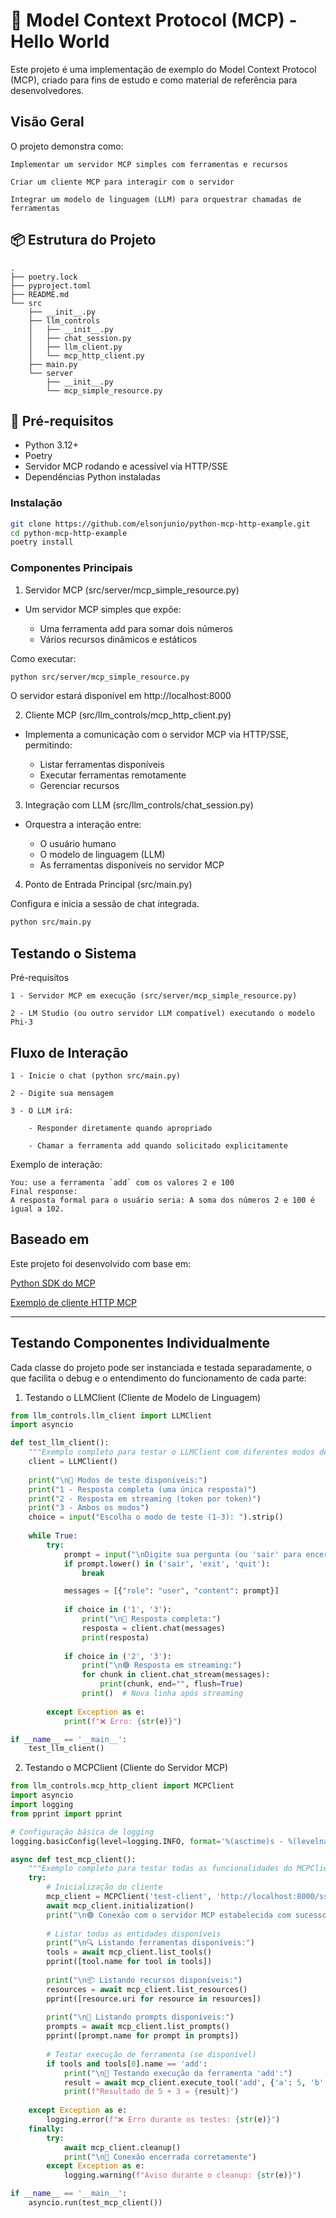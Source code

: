 # 🧠 Model Context Protocol (MCP) - Hello World

Este projeto é uma implementação de exemplo do Model Context Protocol (MCP), criado para fins de estudo e como material de referência para desenvolvedores.

## Visão Geral

O projeto demonstra como:

    Implementar um servidor MCP simples com ferramentas e recursos

    Criar um cliente MCP para interagir com o servidor

    Integrar um modelo de linguagem (LLM) para orquestrar chamadas de ferramentas


## 📦 Estrutura do Projeto

```
.
├── poetry.lock
├── pyproject.toml
├── README.md
└── src
    ├── __init__.py
    ├── llm_controls
    │   ├── __init__.py
    │   ├── chat_session.py
    │   ├── llm_client.py
    │   └── mcp_http_client.py
    ├── main.py
    └── server
        ├── __init__.py
        └── mcp_simple_resource.py
```
## 🔧 Pré-requisitos

- Python 3.12+
- Poetry
- Servidor MCP rodando e acessível via HTTP/SSE
- Dependências Python instaladas

### Instalação

```bash
git clone https://github.com/elsonjunio/python-mcp-http-example.git
cd python-mcp-http-example
poetry install
```

### Componentes Principais

1. Servidor MCP (src/server/mcp_simple_resource.py)

- Um servidor MCP simples que expõe:

    - Uma ferramenta add para somar dois números
    - Vários recursos dinâmicos e estáticos

Como executar:

```bash
python src/server/mcp_simple_resource.py
```
O servidor estará disponível em http://localhost:8000


2. Cliente MCP (src/llm_controls/mcp_http_client.py)

- Implementa a comunicação com o servidor MCP via HTTP/SSE, permitindo:

    - Listar ferramentas disponíveis
    - Executar ferramentas remotamente
    - Gerenciar recursos


3. Integração com LLM (src/llm_controls/chat_session.py)

- Orquestra a interação entre:

    - O usuário humano
    - O modelo de linguagem (LLM)
    - As ferramentas disponíveis no servidor MCP


4. Ponto de Entrada Principal (src/main.py)

Configura e inicia a sessão de chat integrada.

```bash
python src/main.py
```

## Testando o Sistema
Pré-requisitos

    1 - Servidor MCP em execução (src/server/mcp_simple_resource.py)

    2 - LM Studio (ou outro servidor LLM compatível) executando o modelo Phi-3

## Fluxo de Interação

    1 - Inicie o chat (python src/main.py)

    2 - Digite sua mensagem

    3 - O LLM irá:

        - Responder diretamente quando apropriado

        - Chamar a ferramenta add quando solicitado explicitamente


Exemplo de interação:

```
You: use a ferramenta `add` com os valores 2 e 100
Final response: 
A resposta formal para o usuário seria: A soma dos números 2 e 100 é igual a 102.
```

## Baseado em

Este projeto foi desenvolvido com base em:

[Python SDK do MCP](https://github.com/modelcontextprotocol/python-sdk)

[Exemplo de cliente HTTP MCP](https://github.com/slavashvets/mcp-http-client-example/tree/main)


---
## Testando Componentes Individualmente

Cada classe do projeto pode ser instanciada e testada separadamente, o que facilita o debug e o entendimento do funcionamento de cada parte:

1. Testando o LLMClient (Cliente de Modelo de Linguagem)
```python
from llm_controls.llm_client import LLMClient
import asyncio

def test_llm_client():
    """Exemplo completo para testar o LLMClient com diferentes modos de operação"""
    client = LLMClient()
    
    print("\n🔵 Modos de teste disponíveis:")
    print("1 - Resposta completa (uma única resposta)")
    print("2 - Resposta em streaming (token por token)")
    print("3 - Ambos os modos")
    choice = input("Escolha o modo de teste (1-3): ").strip()
    
    while True:
        try:
            prompt = input("\nDigite sua pergunta (ou 'sair' para encerrar): ")
            if prompt.lower() in ('sair', 'exit', 'quit'):
                break

            messages = [{"role": "user", "content": prompt}]
            
            if choice in ('1', '3'):
                print("\n🔵 Resposta completa:")
                resposta = client.chat(messages)
                print(resposta)
            
            if choice in ('2', '3'):
                print("\n🟢 Resposta em streaming:")
                for chunk in client.chat_stream(messages):
                    print(chunk, end="", flush=True)
                print()  # Nova linha após streaming
            
        except Exception as e:
            print(f"❌ Erro: {str(e)}")

if __name__ == '__main__':
    test_llm_client()

```

2. Testando o MCPClient (Cliente do Servidor MCP)
```python
from llm_controls.mcp_http_client import MCPClient
import asyncio
import logging
from pprint import pprint

# Configuração básica de logging
logging.basicConfig(level=logging.INFO, format='%(asctime)s - %(levelname)s - %(message)s')

async def test_mcp_client():
    """Exemplo completo para testar todas as funcionalidades do MCPClient"""
    try:
        # Inicialização do cliente
        mcp_client = MCPClient('test-client', 'http://localhost:8000/sse')
        await mcp_client.initialization()
        print("\n🟢 Conexão com o servidor MCP estabelecida com sucesso!")
        
        # Listar todas as entidades disponíveis
        print("\n🔍 Listando ferramentas disponíveis:")
        tools = await mcp_client.list_tools()
        pprint([tool.name for tool in tools])
        
        print("\n📦 Listando recursos disponíveis:")
        resources = await mcp_client.list_resources()
        pprint([resource.uri for resource in resources])
        
        print("\n📝 Listando prompts disponíveis:")
        prompts = await mcp_client.list_prompts()
        pprint([prompt.name for prompt in prompts])
        
        # Testar execução de ferramenta (se disponível)
        if tools and tools[0].name == 'add':
            print("\n🧪 Testando execução da ferramenta 'add':")
            result = await mcp_client.execute_tool('add', {'a': 5, 'b': 3})
            print(f"Resultado de 5 + 3 = {result}")
        
    except Exception as e:
        logging.error(f"❌ Erro durante os testes: {str(e)}")
    finally:
        try:
            await mcp_client.cleanup()
            print("\n🛑 Conexão encerrada corretamente")
        except Exception as e:
            logging.warning(f"Aviso durante o cleanup: {str(e)}")

if __name__ == '__main__':
    asyncio.run(test_mcp_client())
```
